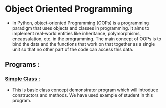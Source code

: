 # Object Oriented Programming 
  
- In Python, object-oriented Programming (OOPs) is a programming paradigm that uses objects and classes in programming. It aims to implement real-world entities like inheritance, polymorphisms, encapsulation, etc. in the programming. The main concept of OOPs is to bind the data and the functions that work on that together as a single unit so that no other part of the code can access this data.

## Programs :

### [Simple Class : ](https://github.com/Arun9739/Go-Python/blob/main/Object%20Oriented%20Programming/SimpleClass.py)
- This is basic class concept demonstrator program which will introduce constructors and methods. We have used example of student in this program. 
